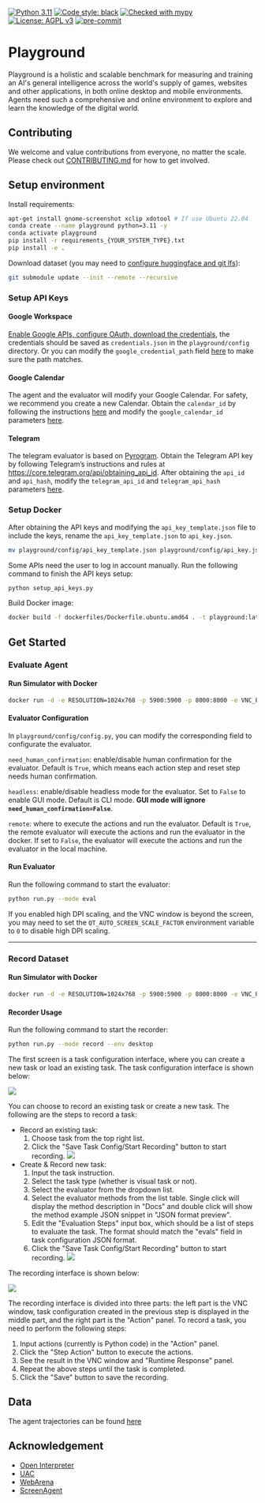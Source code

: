 [![Python 3.11](https://img.shields.io/badge/python-3.11-blue.svg)](https://www.python.org/downloads/release/python-3117/)
<a href="https://github.com/psf/black"><img alt="Code style: black" src="https://img.shields.io/badge/code%20style-black-000000.svg"></a>
<a href="https://mypy-lang.org/"><img src="https://www.mypy-lang.org/static/mypy_badge.svg" alt="Checked with mypy"></a>
[![License: AGPL v3](https://img.shields.io/badge/License-AGPL%20v3-blue.svg)](https://www.gnu.org/licenses/agpl-3.0)
<a href="https://pre-commit.com/"><img src="https://img.shields.io/badge/pre--commit-enabled-brightgreen?logo=pre-commit&logoColor=white" alt="pre-commit"></a>

# Playground

Playground is a holistic and scalable benchmark for measuring and training an AI's general intelligence across the world's supply of games, websites and other applications, in both online desktop and mobile environments. Agents need such a comprehensive and online environment to explore and learn the knowledge of the digital world.

## Contributing

We welcome and value contributions from everyone, no matter the scale. Please check out [CONTRIBUTING.md](./CONTRIBUTING.md) for how to get involved.

## Setup environment

Install requirements:
```bash
apt-get install gnome-screenshot xclip xdotool # If use Ubuntu 22.04
conda create --name playground python=3.11 -y
conda activate playground
pip install -r requirements_{YOUR_SYSTEM_TYPE}.txt
pip install -e .
```

Download dataset (you may need to [configure huggingface and git lfs](https://huggingface.co/docs/hub/en/repositories-getting-started#cloning-repositories)):

```bash
git submodule update --init --remote --recursive
```

### Setup API Keys

#### Google Workspace

[Enable Google APIs, configure OAuth, download the credentials](https://developers.google.com/docs/api/quickstart/python#set_up_your_environment), the credentials should be saved as `credentials.json` in the `playground/config` directory. Or you can modify the `google_credential_path` field [here](playground/config/config.py) to make sure the path matches.

#### Google Calendar

The agent and the evaluator will modify your Google Calendar. For safety, we recommend you create a new Calendar. Obtain the `calendar_id` by following the instructions [here](https://it.umn.edu/services-technologies/how-tos/google-calendar-find-your-google) and modify the `google_calendar_id` parameters [here](playground/config/api_key_template.json).

#### Telegram

The telegram evaluator is based on [Pyrogram](https://docs.pyrogram.org/). Obtain the Telegram API key by following Telegram’s instructions and rules at https://core.telegram.org/api/obtaining_api_id. After obtaining the `api_id` and `api_hash`, modify the `telegram_api_id` and `telegram_api_hash` parameters [here](playground/config/api_key_template.json).

### Setup Docker

After obtaining the API keys and modifying the `api_key_template.json` file to include the keys, rename the `api_key_template.json` to `api_key.json`.
```bash
mv playground/config/api_key_template.json playground/config/api_key.json
```

Some APIs need the user to log in account manually. Run the following command to finish the API keys setup:
```bash
python setup_api_keys.py
```

Build Docker image:
```bash
docker build -f dockerfiles/Dockerfile.ubuntu.amd64 . -t playground:latest
```

## Get Started

### Evaluate Agent

#### Run Simulator with Docker

```bash
docker run -d -e RESOLUTION=1024x768 -p 5900:5900 -p 8000:8000 -e VNC_PASSWORD=123456 -v /dev/shm:/dev/shm -v ${PWD}/playground/config/:/root/playground/playground/config/:ro playground:latest
```

#### Evaluator Configuration

In `playground/config/config.py`, you can modify the corresponding field to configurate the evaluator.

`need_human_confirmation`: enable/disable human confirmation for the evaluator. Default is `True`, which means each action step and reset step needs human confirmation.

`headless`: enable/disable headless mode for the evaluator. Set to `False` to enable GUI mode. Default is CLI mode. **GUI mode will ignore `need_human_confirmation=False`**.

`remote`: where to execute the actions and run the evaluator. Default is `True`, the remote evaluator will execute the actions and run the evaluator in the docker. If set to `False`, the evaluator will execute the actions and run the evaluator in the local machine.


####  Run Evaluator

Run the following command to start the evaluator:
```bash
python run.py --mode eval
```

If you enabled high DPI scaling, and the VNC window is beyond the screen, you may need to set the `QT_AUTO_SCREEN_SCALE_FACTOR` environment variable to `0` to disable high DPI scaling.

---

### Record Dataset

#### Run Simulator with Docker

```bash
docker run -d -e RESOLUTION=1024x768 -p 5900:5900 -p 8000:8000 -e VNC_PASSWORD=123456 -v /dev/shm:/dev/shm -v ${PWD}/playground/config/:/root/playground/playground/config/:ro playground:latest
```

#### Recorder Usage

Run the following command to start the recorder:

```bash
python run.py --mode record --env desktop
```

The first screen is a task configuration interface, where you can create a new task or load an existing task. The task configuration interface is shown below:

![](./imgs/recorder_task_config.png)

You can choose to record an existing task or create a new task. The following are the steps to record a task:

+ Record an existing task:
    1. Choose task from the top right list.
    3. Click the "Save Task Config/Start Recording" button to start recording.
    ![](./imgs/recorder_choose_existing.png)
+ Create & Record new task:
    1. Input the task instruction.
    2. Select the task type (whether is visual task or not).
    3. Select the evaluator from the dropdown list.
    4. Select the evaluator methods from the list table. Single click will display the method description in "Docs" and double click will show the method example JSON snippet in "JSON format preview".
    5. Edit the "Evaluation Steps" input box, which should be a list of steps to evaluate the task. The format should match the "evals" field in task configuration JSON format.
    6. Click the "Save Task Config/Start Recording" button to start recording.
    ![](./imgs/recorder_create_new.png)

The recording interface is shown below:

![](./imgs/recorder_record.png)

The recording interface is divided into three parts: the left part is the VNC window, task configuration created in the previous step is displayed in the middle part, and the right part is the "Action" panel. To record a task, you need to perform the following steps:
1. Input actions (currently is Python code) in the "Action" panel.
2. Click the "Step Action" button to execute the actions.
3. See the result in the VNC window and "Runtime Response" panel.
4. Repeat the above steps until the task is completed.
5. Click the "Save" button to save the recording.

## Data

The agent trajectories can be found [here](https://huggingface.co/datasets/agentplayground/playground_data)

## Acknowledgement

- [Open Interpreter](https://github.com/KillianLucas/open-interpreter)
- [UAC]()
- [WebArena](https://github.com/web-arena-x/webarena)
- [ScreenAgent](https://github.com/niuzaisheng/ScreenAgent)
